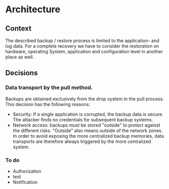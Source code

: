 # Architecture
## Context
The described backup / restore process is limited to the application- and log data. For a complete recovery we have to consider the restoration on hardware, operating System, application and configuration level in another place as well. 


## Decisions
### Data transport by the pull method.
Backups are obtained exclusively from the drop system in the pull process. This decision has the following reasons:
* Security: If a single application is corrupted, the backup data is secure. The attacker finds no credentials for subsequent backup systems.
* Network access: backups must be stored "outside" to protect against the different risks. "Outside" also means outside of the network zones. In order to avoid exposing the more centralized backup memories, data transports are therefore always triggered by the more centralized system.

### To do
* Authorization
* test
* Notification